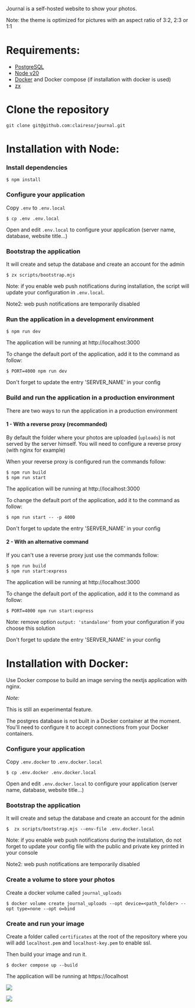 Journal is a self-hosted website to show your photos.

Note: the theme is optimized for pictures with an aspect ratio of 3:2, 2:3 or 1:1

# Requirements:

- [PostgreSQL](https://www.postgresql.org/)
- [Node v20](https://nodejs.org)
- [Docker](https://www.docker.com/) and Docker compose (if installation with docker is used)
- [zx](https://google.github.io/zx/)

# Clone the repository

```
git clone git@github.com:claireso/journal.git
```

# Installation with Node:

### Install dependencies

```
$ npm install
```

### Configure your application

Copy `.env` to `.env.local`

```
$ cp .env .env.local
```

Open and edit `.env.local` to configure your application (server name, database, website title...)

### Bootstrap the application

It will create and setup the database and create an account for the admin

```
$ zx scripts/bootstrap.mjs
```

Note: if you enable web push notifications during installation, the script will update your configuration in `.env.local`.

Note2: web push notifications are temporarily disabled

### Run the application in a development environment

```
$ npm run dev
```

The application will be running at http://localhost:3000

To change the default port of the application, add it to the command as follow:

```
$ PORT=4000 npm run dev
```

Don't forget to update the entry 'SERVER_NAME' in your config

### Build and run the application in a production environment

There are two ways to run the application in a production environment

#### 1 - With a reverse proxy (recommanded)

By default the folder where your photos are uploaded (`uploads`) is not served by the server himself.
You will need to configure a reverse proxy (with nginx for example)

When your reverse proxy is configured run the commands follow:

```
$ npm run build
$ npm run start
```

The application will be running at http://localhost:3000

To change the default port of the application, add it to the command as follow:

```
$ npm run start -- -p 4000
```

Don't forget to update the entry 'SERVER_NAME' in your config

#### 2 - With an alternative command

If you can't use a reverse proxy just use the commands follow:

```
$ npm run build
$ npm run start:express
```

The application will be running at http://localhost:3000

To change the default port of the application, add it to the command as follow:

```
$ PORT=4000 npm run start:express
```

Note: remove option `output: 'standalone'` from your configuration if you choose this solution

Don't forget to update the entry 'SERVER_NAME' in your config

# Installation with Docker:

Use Docker compose to build an image serving the nextjs application with nginx.

*Note:*

This is still an experimental feature.

The postgres database is not built in a Docker container at the moment. You'll need to configure it to accept connections from your Docker containers.


### Configure your application

Copy `.env.docker` to `.env.docker.local`

```
$ cp .env.docker .env.docker.local
```

Open and edit `.env.docker.local` to configure your application (server name, database, website title...)

### Bootstrap the application

It will create and setup the database and create an account for the admin

```
$  zx scripts/bootstrap.mjs --env-file .env.docker.local
```

Note: if you enable web push notifications during the installation, do not forget to update your config file with the public and private key printed in your console

Note2: web push notifications are temporarily disabled

### Create a volume to store your photos

Create a docker volume called `journal_uploads`

```
$ docker volume create journal_uploads --opt device=<path_folder> --opt type=none --opt o=bind
```

### Create and run your image

Create a folder called `certificates` at the root of the repository where you will add `localhost.pem` and `localhost-key.pem` to enable ssl.

Then build your image and run it.

```
$ docker compose up --build
```

The application will be running at https://localhost


![](https://user-images.githubusercontent.com/961038/84236772-7fbe2300-aaf8-11ea-9e2e-a63f8c482b8a.jpg)

![](https://user-images.githubusercontent.com/961038/84236775-8056b980-aaf8-11ea-8479-f15f80a197ac.jpg)

